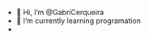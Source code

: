 - 👋 Hi, I’m @GabriCerqueira
- 🌱 I’m currently learning programation
-

<!---
GabriCerqueira/GabriCerqueira is a ✨ special ✨ repository because its `README.md` (this file) appears on your GitHub profile.
You can click the Preview link to take a look at your changes.
--->
